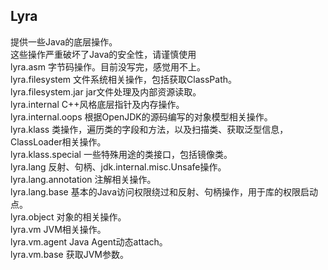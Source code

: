 ## Lyra

提供一些Java的底层操作。<br>
这些操作严重破坏了Java的安全性，请谨慎使用<br>
lyra.asm    字节码操作。目前没写完，感觉用不上。<br>
lyra.filesystem    文件系统相关操作，包括获取ClassPath。<br>
lyra.filesystem.jar    jar文件处理及内部资源读取。<br>
lyra.internal   C++风格底层指针及内存操作。<br>
lyra.internal.oops    根据OpenJDK的源码编写的对象模型相关操作。<br>
lyra.klass    类操作，遍历类的字段和方法，以及扫描类、获取泛型信息，ClassLoader相关操作。<br>
lyra.klass.special    一些特殊用途的类接口，包括镜像类。<br>
lyra.lang    反射、句柄、jdk.internal.misc.Unsafe操作。<br>
lyra.lang.annotation    注解相关操作。<br>
lyra.lang.base    基本的Java访问权限绕过和反射、句柄操作，用于库的权限启动点。<br>
lyra.object    对象的相关操作。<br>
lyra.vm    JVM相关操作。<br>
lyra.vm.agent    Java Agent动态attach。<br>
lyra.vm.base    获取JVM参数。<br>